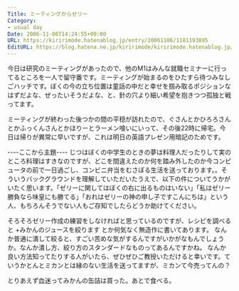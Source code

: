 ```yaml
---
Title: ミーティングからゼリー
Category:
- usual day
Date: 2006-11-06T14:24:55+09:00
URL: https://kiririmode.hatenablog.jp/entry/20061106/1181193895
EditURL: https://blog.hatena.ne.jp/kiririmode/kiririmode.hatenablog.jp/atom/entry/8454420450078217954
---
```


今日は研究のミーティングがあったので、他のM1はみんな就職セミナーに行ってるところを一人で留守番です。ミーティングが始まるのをひたすら待つみなしごハッチです。ぼくの今の立ち位置は童話の中だと幸せを掴み取るポジションなはずだよな、ぜったいそうだよな、と、針の穴より細い希望を抱きつつ孤独と戦ってます。


ミーティングが終わった後つかの間の平穏が訪れたので、ぐさんとかひろろさんとかふっくんさんとかほりーとラーメン喰いにいって、その後22時に帰宅。今日は帰りが異常に早いですが、これは明日の英語プレゼン用暗記のためです。

 ----ここから主題----
じつはぼくの中学生のときの夢は料理人だったりして実のところ料理はすきなのですが、どこを間違えたのか何を踏み外したのか今コンピュータの前で一日過ごし、コンビニ弁当をむさぼる生活を送っております。。そういうバックグラウンドを理解していただいたうえで、以下の件についてうかがいたく思います。「ゼリーに関してはぼくの右に出るものはいない」「私はゼリー勝負なら味皇にも勝てる」「おれはゼリーの神の申し子ですこんにちは」という人、もちろんそうでない人もご存知でしたらどうか助けてください。


そろそろゼリー作成の練習をしなければと思っているのですが、レシピを調べると
+みかんのジュースを絞ります
とか何気なく無造作に書いてあります。
なんか普通に潰して絞ると、すごい苦めな気がするんですがいかがなもんでしょうか。なんか潰し方、絞り方のスタンダードなものってあるんですかね。
なんか良い方法知ってたりする人がいたら、ぜひぜひご教授いただけると幸いです。ていうかとんとミカンとは縁のない生活を送ってますが、ミカンて今売ってんの？


とりあえず血迷ってみかんの缶詰は買った。あとで食べる。 
